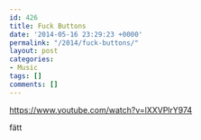 ```yaml
---
id: 426
title: Fuck Buttons
date: '2014-05-16 23:29:23 +0000'
permalink: "/2014/fuck-buttons/"
layout: post
categories:
- Music
tags: []
comments: []
---
```

<https://www.youtube.com/watch?v=lXXVPlrY974>

fätt